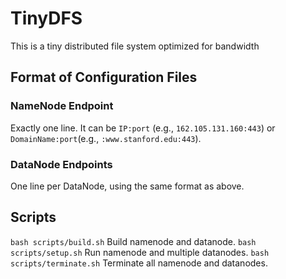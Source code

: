 # TinyDFS
This is a tiny distributed file system optimized for bandwidth

## Format of Configuration Files

### NameNode Endpoint
Exactly one line.
It can be `IP:port` (e.g., `162.105.131.160:443`) or `DomainName:port`(e.g., `:www.stanford.edu:443`).

### DataNode Endpoints
One line per DataNode, using the same format as above.

## Scripts
```bash scripts/build.sh```
Build namenode and datanode.
```bash scripts/setup.sh```
Run namenode and multiple datanodes.
```bash scripts/terminate.sh```
Terminate all namenode and datanodes.